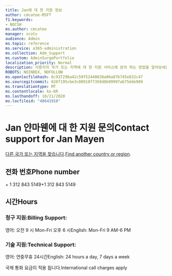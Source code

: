 ```yaml
---
title: Jan에 대 한 지원 정보
author: cmcatee-MSFT
f1.keywords:
- NOCSH
ms.author: cmcatee
manager: scotv
audience: Admin
ms.topic: reference
ms.service: o365-administration
ms.collection: Adm_Support
ms.custom: AdminSurgePortfolio
localization_priority: Normal
description: 사용자의 국가 또는 지역에 대 한 지원 서비스에 문의 하는 방법을 알아보세요.
ROBOTS: NOINDEX, NOFOLLOW
ms.openlocfilehash: 6c937296a42c59f52440038a06a87b745e832c47
ms.sourcegitcommit: 628f195cbe3c00910f7350d8b09997a675dde989
ms.translationtype: MT
ms.contentlocale: ko-KR
ms.lasthandoff: 10/21/2020
ms.locfileid: "48641918"
---
```

# <a name="contact-support-for-jan-mayen"></a><span data-ttu-id="8b93a-103">Jan 얀마웬에 대 한 지원 문의</span><span class="sxs-lookup"><span data-stu-id="8b93a-103">Contact support for Jan Mayen</span></span>

<span data-ttu-id="8b93a-104">[다른 국가 또는 지역을 찾습니다](../contact-support-for-business-products.md).</span><span class="sxs-lookup"><span data-stu-id="8b93a-104">[Find another country or region](../contact-support-for-business-products.md).</span></span>

## <a name="phone-number"></a><span data-ttu-id="8b93a-105">전화 번호</span><span class="sxs-lookup"><span data-stu-id="8b93a-105">Phone number</span></span>
<span data-ttu-id="8b93a-106">+ 1 312 843 5149</span><span class="sxs-lookup"><span data-stu-id="8b93a-106">+1 312 843 5149</span></span>

## <a name="hours"></a><span data-ttu-id="8b93a-107">시간</span><span class="sxs-lookup"><span data-stu-id="8b93a-107">Hours</span></span>
### <a name="billing-support"></a><span data-ttu-id="8b93a-108">청구 지원:</span><span class="sxs-lookup"><span data-stu-id="8b93a-108">Billing Support:</span></span>

<span data-ttu-id="8b93a-109">영어: 오전 9 시 Mon-Fri 오후 6 시</span><span class="sxs-lookup"><span data-stu-id="8b93a-109">English: Mon-Fri 9 AM-6 PM</span></span>

### <a name="technical-support"></a><span data-ttu-id="8b93a-110">기술 지원:</span><span class="sxs-lookup"><span data-stu-id="8b93a-110">Technical Support:</span></span>

<span data-ttu-id="8b93a-111">영어: 연중무휴 24시간</span><span class="sxs-lookup"><span data-stu-id="8b93a-111">English: 24 hours a day, 7 days a week</span></span>

<span data-ttu-id="8b93a-112">국제 통화 요금이 적용 됩니다.</span><span class="sxs-lookup"><span data-stu-id="8b93a-112">International call charges apply</span></span>
